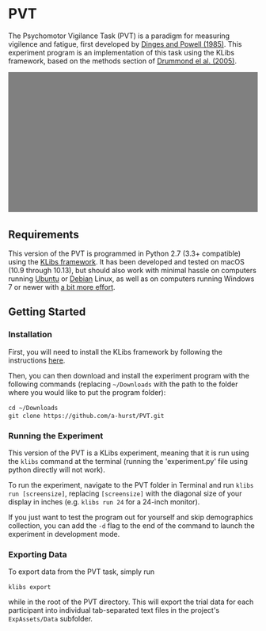 # PVT

The Psychomotor Vigilance Task (PVT) is a paradigm for measuring vigilence and fatigue, first developed by [Dinges and Powell (1985)](https://link.springer.com/article/10.3758/BF03200977). This experiment program is an implementation of this task using the KLibs framework, based on the methods section of [Drummond el al. (2005)](https://academic.oup.com/sleep/article/28/9/1059/2708157).

![PVT_animation](klibs_pvt.gif)


## Requirements

This version of the PVT is programmed in Python 2.7 (3.3+ compatible) using the [KLibs framework](https://github.com/a-hurst/klibs). It has been developed and tested on macOS (10.9 through 10.13), but should also work with minimal hassle on computers running [Ubuntu](https://www.ubuntu.com/download/desktop) or [Debian](https://www.debian.org/distrib/) Linux, as well as on computers running Windows 7 or newer with [a bit more effort](https://github.com/a-hurst/klibs/wiki/Installation-on-Windows).

## Getting Started

### Installation

First, you will need to install the KLibs framework by following the instructions [here](https://github.com/a-hurst/klibs).

Then, you can then download and install the experiment program with the following commands (replacing `~/Downloads` with the path to the folder where you would like to put the program folder):

```
cd ~/Downloads
git clone https://github.com/a-hurst/PVT.git
```

### Running the Experiment

This version of the PVT is a KLibs experiment, meaning that it is run using the `klibs` command at the terminal (running the 'experiment.py' file using python directly will not work).

To run the experiment, navigate to the PVT folder in Terminal and run `klibs run [screensize]`,
replacing `[screensize]` with the diagonal size of your display in inches (e.g. `klibs run 24` for a 24-inch monitor).

If you just want to test the program out for yourself and skip demographics collection, you can add the `-d` flag to the end of the command to launch the experiment in development mode.

### Exporting Data

To export data from the PVT task, simply run

```
klibs export
```
while in the root of the PVT directory. This will export the trial data for each participant into individual tab-separated text files in the project's `ExpAssets/Data` subfolder.
